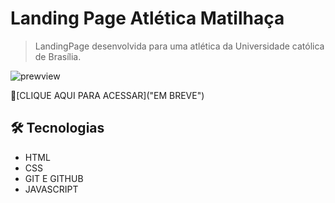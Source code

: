 # Landing Page Atlética Matilhaça

> LandingPage desenvolvida para uma atlética da Universidade católica de Brasília.

![prewview]([https://cdn.discordapp.com/attachments/976600914800566322/1113083363612442734/image.png](https://cdn.discordapp.com/attachments/1120532614130978818/1213312108612292639/Screenshot_1.png?ex=65f503f4&is=65e28ef4&hm=1df864d77607e05bc5174a8b233a443e16bc4383fbb0f7e843e3e577bdfc7e9d&)https://cdn.discordapp.com/attachments/1120532614130978818/1213312108612292639/Screenshot_1.png?ex=65f503f4&is=65e28ef4&hm=1df864d77607e05bc5174a8b233a443e16bc4383fbb0f7e843e3e577bdfc7e9d&)

🔗[CLIQUE AQUI PARA ACESSAR]("EM BREVE")

## 🛠 Tecnologias

  - HTML
  - CSS 
  - GIT E GITHUB 
  - JAVASCRIPT 

##
